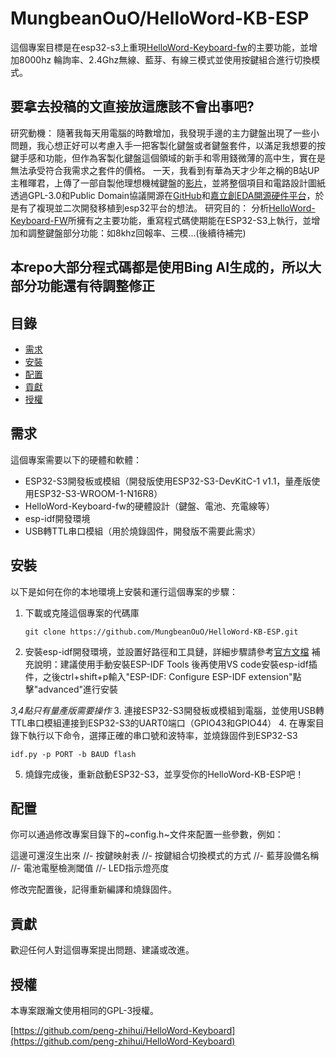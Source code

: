 # MungbeanOuO/HelloWord-KB-ESP

這個專案目標是在esp32-s3上重現[HelloWord-Keyboard-fw](https://github.com/peng-zhihui/HelloWord-Keyboard/tree/main/2.Firmware/HelloWord-Keyboard-fw)的主要功能，並增加8000hz 輪詢率、2.4Ghz無線、藍芽、有線三模式並使用按鍵組合進行切換模式。

## 要拿去投稿的文直接放這應該不會出事吧?
研究動機：
隨著我每天用電腦的時數增加，我發現手邊的主力鍵盤出現了一些小問題，我心想正好可以考慮入手一把客製化鍵盤或者鍵盤套件，以滿足我想要的按鍵手感和功能，但作為客製化鍵盤這個領域的新手和零用錢微薄的高中生，實在是無法承受符合我需求之套件的價格。
一天，我看到有華為天才少年之稱的B站UP主稚暉君，上傳了一部自製他理想機械鍵盤的[影片](https://www.bilibili.com/video/BV19V4y1J7Hx/?share_source=copy_web&vd_source=dd3a6c30a880eebd5968b80ad22d5110)，並將整個項目和電路設計圖紙透過GPL-3.0和Public Domain協議開源在[GitHub](https://github.com/peng-zhihui/HelloWord-Keyboard)和[嘉立創EDA開源硬件平台](https://oshwhub.com/pengzhihui/b11afae464c54a3e8d0f77e1f92dc7b7)，於是有了複現並二次開發移植到esp32平台的想法。
研究目的：
分析[HelloWord-Keyboard-FW](https://github.com/peng-zhihui/HelloWord-Keyboard/tree/main/2.Firmware/HelloWord-Keyboard-fw)所擁有之主要功能，重寫程式碼使期能在ESP32-S3上執行，並增加和調整鍵盤部分功能：如8khz回報率、三模...(後續待補完)

## 本repo大部分程式碼都是使用Bing AI生成的，所以大部分功能還有待調整修正

## 目錄

- [需求](#需求)
- [安裝](#安裝)
- [配置](#配置)
- [貢獻](#貢獻)
- [授權](#授權)

## 需求

這個專案需要以下的硬體和軟體：

- ESP32-S3開發板或模組（開發版使用ESP32-S3-DevKitC-1 v1.1，量產版使用ESP32-S3-WROOM-1-N16R8）
- HelloWord-Keyboard-fw的硬體設計（鍵盤、電池、充電線等）
- esp-idf開發環境
- USB轉TTL串口模組（用於燒錄固件，開發版不需要此需求）

## 安裝

以下是如何在你的本地環境上安裝和運行這個專案的步驟：

1. 下載或克隆這個專案的代碼庫
   ```
   git clone https://github.com/MungbeanOuO/HelloWord-KB-ESP.git
   ```
2. 安裝esp-idf開發環境，並設置好路徑和工具鏈，詳細步驟請參考[官方文檔](https://docs.espressif.com/projects/esp-idf/en/latest/esp32s3/get-started/index.html)
補充說明：建議使用手動安裝ESP-IDF Tools 後再使用VS code安裝esp-idf插件，之後ctrl+shift+p輸入"ESP-IDF: Configure ESP-IDF extension"點擊"advanced"進行安裝

*3,4點只有量產版需要操作*
3. 連接ESP32-S3開發板或模組到電腦，並使用USB轉TTL串口模組連接到ESP32-S3的UART0端口（GPIO43和GPIO44）
4. 在專案目錄下執行以下命令，選擇正確的串口號和波特率，並燒錄固件到ESP32-S3
   ```
   idf.py -p PORT -b BAUD flash
   ```
5. 燒錄完成後，重新啟動ESP32-S3，並享受你的HelloWord-KB-ESP吧！

## 配置

你可以通過修改專案目錄下的~config.h~文件來配置一些參數，例如：

這邊可還沒生出來
//- 按鍵映射表
//- 按鍵組合切換模式的方式
//- 藍芽設備名稱
//- 電池電壓檢測閾值
//- LED指示燈亮度

修改完配置後，記得重新編譯和燒錄固件。

## 貢獻

歡迎任何人對這個專案提出問題、建議或改進。

## 授權

本專案跟瀚文使用相同的GPL-3授權。

[https://github.com/peng-zhihui/HelloWord-Keyboard](https://github.com/peng-zhihui/HelloWord-Keyboard)

